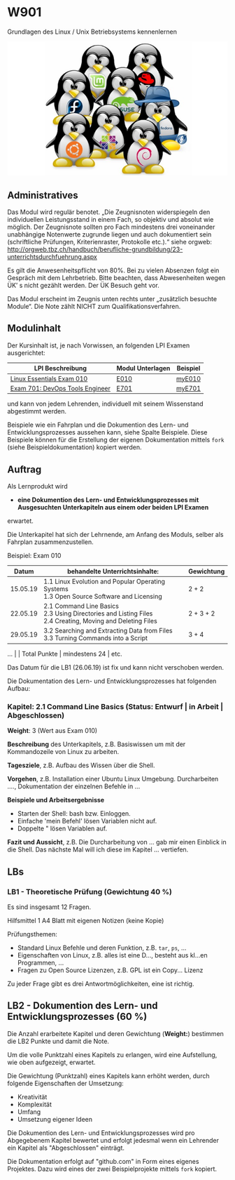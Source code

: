 # W901
Grundlagen des Linux / Unix Betriebsystems kennenlernen

![](images/cover.jpg)

## Administratives

Das Modul wird regulär benotet. „Die Zeugnisnoten widerspiegeln den individuellen Leistungsstand in einem Fach, so objektiv und absolut wie möglich. Der Zeugnisnote sollten pro Fach mindestens drei voneinander unabhängige Notenwerte zugrunde liegen und auch dokumentiert sein (schriftliche Prüfungen, Kriterienraster, Protokolle etc.).“ siehe orgweb: http://orgweb.tbz.ch/handbuch/berufliche-grundbildung/23-unterrichtsdurchfuehrung.aspx

Es gilt die Anwesenheitspflicht von 80%. Bei zu vielen Absenzen folgt ein Gespräch mit dem Lehrbetrieb. Bitte beachten, dass Abwesenheiten wegen ÜK’ s nicht gezählt werden. Der ÜK Besuch geht vor.

Das Modul erscheint im Zeugnis unten rechts unter „zusätzlich besuchte Module“. Die Note zählt NICHT zum Qualifikationsverfahren.

## Modulinhalt

Der Kursinhalt ist, je nach Vorwissen, an folgenden LPI Examen ausgerichtet:

| LPI Beschreibung | Modul Unterlagen | Beispiel |
|------------------|------------------|----------|
| [Linux Essentials Exam 010](https://www.lpi.org/our-certifications/exam-010-objectives) | [E010](https://github.com/w901-fr19-mi/E010) | [myE010](https://github.com/w901-fr19-mi/myE010) |
| [Exam 701: DevOps Tools Engineer](https://www.lpi.org/our-certifications/exam-701-objectives) | [E701](https://github.com/w901-fr19-mi/E701) | [myE701](https://github.com/w901-fr19-mi/myE701) |

und kann von jedem Lehrenden, individuell mit seinem Wissenstand abgestimmt werden.

Beispiele wie ein Fahrplan und die Dokumention des Lern- und Entwicklungsprozesses aussehen kann, siehe Spalte Beispiele. Diese Beispiele können für die Erstellung der eigenen Dokumentation mittels `fork` (siehe Beispieldokumentation) kopiert werden.

## Auftrag

Als Lernprodukt wird

* **eine Dokumention des Lern- und Entwicklungsprozesses mit Ausgesuchten Unterkapiteln aus einem oder beiden LPI Examen** 

erwartet. 

Die Unterkapitel hat sich der Lehrnende, am Anfang des Moduls, selber als Fahrplan zusammenzustellen.

Beispiel: Exam 010

| Datum | behandelte Unterrichtsinhalte: | Gewichtung |
| -------- | ------ | ---------- |
| 15.05.19 | 1.1 Linux Evolution and Popular Operating Systems<br>1.3 Open Source Software and Licensing | 2 + 2 |
| 22.05.19 | 2.1 Command Line Basics<br>2.3 Using Directories and Listing Files<br>2.4 Creating, Moving and Deleting Files  | 2 + 3 + 2 |
| 29.05.19 | 3.2 Searching and Extracting Data from Files<br>3.3 Turning Commands into a Script | 3 + 4 | 
...
|          | Total Punkte | mindestens 24 |
etc.

Das Datum für die LB1 (26.06.19) ist fix und kann nicht verschoben werden.

Die Dokumentation des Lern- und Entwicklungsprozesses hat folgenden Aufbau:

### Kapitel: 2.1 Command Line Basics (Status: Entwurf | in Arbeit | Abgeschlossen)

**Weight**: 3 (Wert aus Exam 010)

**Beschreibung** des Unterkapitels, z.B. Basiswissen um mit der Kommandozeile von Linux zu arbeiten.

**Tagesziele**, z.B. Aufbau des Wissen über die Shell. 

**Vorgehen**, z.B. Installation einer Ubuntu Linux Umgebung. Durcharbeiten ...., Dokumentation der einzelnen Befehle in ...

**Beispiele und Arbeitsergebnisse**

* Starten der Shell: bash bzw. Einloggen.
* Einfache 'mein Befehl' lösen Variablen nicht auf.
* Doppelte " lösen Variablen auf.

**Fazit und Aussicht**, z.B. Die Durcharbeitung von ... gab mir einen Einblick in die Shell. Das nächste Mal will ich diese im Kapitel ... vertiefen.

## LBs

### LB1 - Theoretische Prüfung (Gewichtung 40 %)

Es sind insgesamt 12 Fragen.

Hilfsmittel 1 A4 Blatt mit eigenen Notizen (keine Kopie)

Prüfungsthemen: 
* Standard Linux Befehle und deren Funktion, z.B. `tar`, `ps`, ...
* Eigenschaften von Linux, z.B. alles ist eine D..., besteht aus kl...en Programmen, ...
* Fragen zu Open Source Lizenzen, z.B. GPL ist ein Copy... Lizenz

Zu jeder Frage gibt es drei Antwortmöglichkeiten, eine ist richtig.

## LB2 - Dokumention des Lern- und Entwicklungsprozesses (60 %)

Die Anzahl erarbeitete Kapitel und deren Gewichtung (**Weight:**) bestimmen die LB2 Punkte und damit die Note.

Um die volle Punktzahl eines Kapitels zu erlangen, wird eine Aufstellung, wie oben aufgezeigt, erwartet.

Die Gewichtung (Punktzahl) eines Kapitels kann erhöht werden, durch folgende Eigenschaften der Umsetzung:
* Kreativität
* Komplexität
* Umfang
* Umsetzung eigener Ideen

Die Dokumention des Lern- und Entwicklungsprozesses wird pro Abgegebenem Kapitel bewertet und erfolgt jedesmal wenn ein Lehrender ein Kapitel als "Abgeschlossen" einträgt.

Die Dokumentation erfolgt auf "github.com" in Form eines eigenes Projektes. Dazu wird eines der zwei Beispielprojekte mittels `fork` kopiert.
